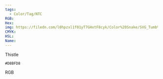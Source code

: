 ```yaml
---
tags:
  - Color/Tag/NTC
RGB:
Hex:
img: https://filedn.com/l0hpzxl1f01yT7GHxtF8cyk/Color%20Snake/SVG_Tumb%20Mass%20No%20Name/D8BFD8.svg
CMYK:
HSL:
Name:
---
```

Thistle
```palette
#D8BFD8
```
RGB
